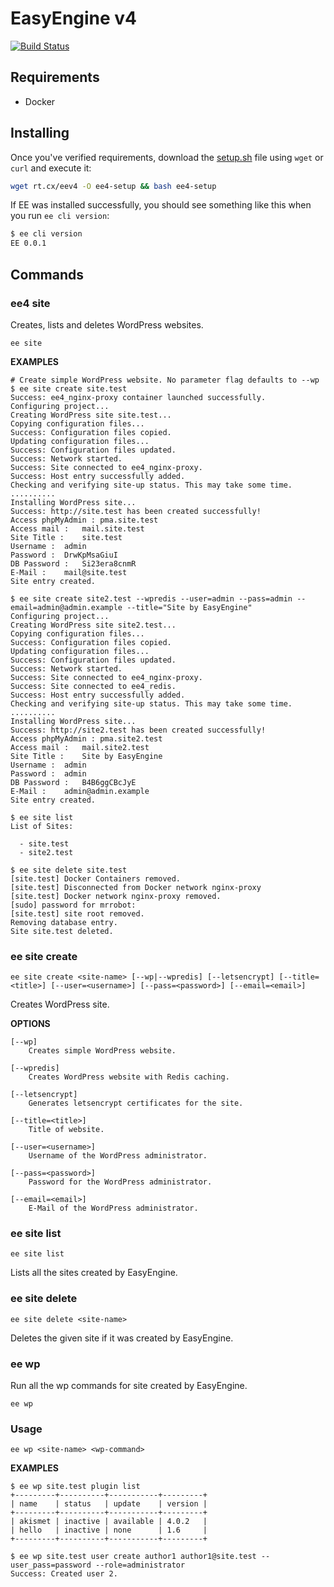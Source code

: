 # EasyEngine v4

[![Build Status](https://travis-ci.org/EasyEngine/easyengine.svg?branch=release%2Fv4)](https://travis-ci.org/EasyEngine/easyengine)
## Requirements

* Docker

## Installing

Once you've verified requirements, download the [setup.sh](http://rt.cx/eev4) file using `wget` or `curl` and execute it:

```bash
wget rt.cx/eev4 -O ee4-setup && bash ee4-setup
```

If EE was installed successfully, you should see something like this when you run `ee cli version`:

```bash
$ ee cli version
EE 0.0.1
```

## Commands

### ee4 site

Creates, lists and deletes WordPress websites.

~~~
ee site
~~~


**EXAMPLES**

    # Create simple WordPress website. No parameter flag defaults to --wp
    $ ee site create site.test
    Success: ee4_nginx-proxy container launched successfully.
    Configuring project...
    Creating WordPress site site.test...
    Copying configuration files...
    Success: Configuration files copied.
    Updating configuration files...
    Success: Configuration files updated.
    Success: Network started.
    Success: Site connected to ee4_nginx-proxy.
    Success: Host entry successfully added.
    Checking and verifying site-up status. This may take some time.
    ..........
    Installing WordPress site...
    Success: http://site.test has been created successfully!
    Access phpMyAdmin :	pma.site.test
    Access mail :	mail.site.test
    Site Title :	site.test
    Username :	admin
    Password :	DrwKpMsaGiuI
    DB Password :	Si23era8cnmR
    E-Mail :	mail@site.test
    Site entry created.

    $ ee site create site2.test --wpredis --user=admin --pass=admin --email=admin@admin.example --title="Site by EasyEngine"
    Configuring project...
    Creating WordPress site site2.test...
    Copying configuration files...
    Success: Configuration files copied.
    Updating configuration files...
    Success: Configuration files updated.
    Success: Network started.
    Success: Site connected to ee4_nginx-proxy.
    Success: Site connected to ee4_redis.
    Success: Host entry successfully added.
    Checking and verifying site-up status. This may take some time.
    ..........
    Installing WordPress site...
    Success: http://site2.test has been created successfully!
    Access phpMyAdmin :	pma.site2.test
    Access mail :	mail.site2.test
    Site Title :	Site by EasyEngine
    Username :	admin
    Password :	admin
    DB Password :	B4B6ggCBcJyE
    E-Mail :	admin@admin.example
    Site entry created.

    $ ee site list
    List of Sites:

      - site.test
      - site2.test

    $ ee site delete site.test
    [site.test] Docker Containers removed.
    [site.test] Disconnected from Docker network nginx-proxy
    [site.test] Docker network nginx-proxy removed.
    [sudo] password for mrrobot: 
    [site.test] site root removed.
    Removing database entry.
    Site site.test deleted.

### ee site create

~~~
ee site create <site-name> [--wp|--wpredis] [--letsencrypt] [--title=<title>] [--user=<username>] [--pass=<password>] [--email=<email>]
~~~

Creates WordPress site. 

**OPTIONS**

	[--wp]
		Creates simple WordPress website.

	[--wpredis]
		Creates WordPress website with Redis caching.

	[--letsencrypt]
		Generates letsencrypt certificates for the site.

    [--title=<title>]
        Title of website.

    [--user=<username>]
	    Username of the WordPress administrator.
	 
	[--pass=<password>]
	    Password for the WordPress administrator.
	
	[--email=<email>]
	    E-Mail of the WordPress administrator.

### ee site list

~~~
ee site list
~~~

Lists all the sites created by EasyEngine.

### ee site delete

~~~
ee site delete <site-name>
~~~

Deletes the given site if it was created by EasyEngine.

### ee wp

Run all the wp commands for site created by EasyEngine.

~~~
ee wp
~~~

### Usage

~~~
ee wp <site-name> <wp-command>
~~~

**EXAMPLES**

    $ ee wp site.test plugin list
    +---------+----------+-----------+---------+
    | name    | status   | update    | version |
    +---------+----------+-----------+---------+
    | akismet | inactive | available | 4.0.2   |
    | hello   | inactive | none      | 1.6     |
    +---------+----------+-----------+---------+

    $ ee wp site.test user create author1 author1@site.test --user_pass=password --role=administrator
    Success: Created user 2.